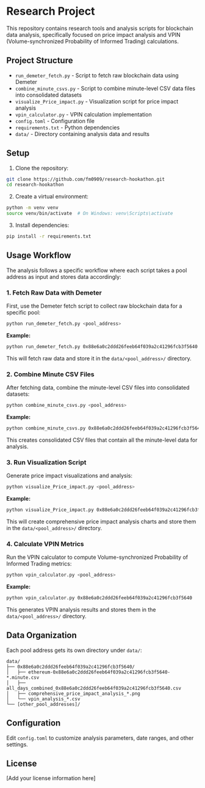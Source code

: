 # Research Project

This repository contains research tools and analysis scripts for blockchain data analysis, specifically focused on price impact analysis and VPIN (Volume-synchronized Probability of Informed Trading) calculations.

## Project Structure

- `run_demeter_fetch.py` - Script to fetch raw blockchain data using Demeter
- `combine_minute_csvs.py` - Script to combine minute-level CSV data files into consolidated datasets
- `visualize_Price_impact.py` - Visualization script for price impact analysis
- `vpin_calculator.py` - VPIN calculation implementation
- `config.toml` - Configuration file
- `requirements.txt` - Python dependencies
- `data/` - Directory containing analysis data and results

## Setup

1. Clone the repository:

```bash
git clone https://github.com/fm0909/research-hookathon.git
cd research-hookathon
```

2. Create a virtual environment:

```bash
python -m venv venv
source venv/bin/activate  # On Windows: venv\Scripts\activate
```

3. Install dependencies:

```bash
pip install -r requirements.txt
```

## Usage Workflow

The analysis follows a specific workflow where each script takes a pool address as input and stores data accordingly:

### 1. Fetch Raw Data with Demeter

First, use the Demeter fetch script to collect raw blockchain data for a specific pool:

```bash
python run_demeter_fetch.py <pool_address>
```

**Example:**

```bash
python run_demeter_fetch.py 0x88e6a0c2ddd26feeb64f039a2c41296fcb3f5640
```

This will fetch raw data and store it in the `data/<pool_address>/` directory.

### 2. Combine Minute CSV Files

After fetching data, combine the minute-level CSV files into consolidated datasets:

```bash
python combine_minute_csvs.py <pool_address>
```

**Example:**

```bash
python combine_minute_csvs.py 0x88e6a0c2ddd26feeb64f039a2c41296fcb3f5640
```

This creates consolidated CSV files that contain all the minute-level data for analysis.

### 3. Run Visualization Script

Generate price impact visualizations and analysis:

```bash
python visualize_Price_impact.py <pool_address>
```

**Example:**

```bash
python visualize_Price_impact.py 0x88e6a0c2ddd26feeb64f039a2c41296fcb3f5640
```

This will create comprehensive price impact analysis charts and store them in the `data/<pool_address>/` directory.

### 4. Calculate VPIN Metrics

Run the VPIN calculator to compute Volume-synchronized Probability of Informed Trading metrics:

```bash
python vpin_calculator.py <pool_address>
```

**Example:**

```bash
python vpin_calculator.py 0x88e6a0c2ddd26feeb64f039a2c41296fcb3f5640
```

This generates VPIN analysis results and stores them in the `data/<pool_address>/` directory.

## Data Organization

Each pool address gets its own directory under `data/`:

```
data/
├── 0x88e6a0c2ddd26feeb64f039a2c41296fcb3f5640/
│   ├── ethereum-0x88e6a0c2ddd26feeb64f039a2c41296fcb3f5640-*.minute.csv
│   ├── all_days_combined_0x88e6a0c2ddd26feeb64f039a2c41296fcb3f5640.csv
│   ├── comprehensive_price_impact_analysis_*.png
│   └── vpin_analysis_*.csv
└── [other_pool_addresses]/
```

## Configuration

Edit `config.toml` to customize analysis parameters, date ranges, and other settings.

## License

[Add your license information here]
